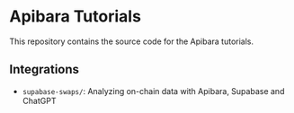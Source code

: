 # Apibara Tutorials

This repository contains the source code for the Apibara tutorials.


## Integrations

 - `supabase-swaps/`: Analyzing on-chain data with Apibara, Supabase and ChatGPT

